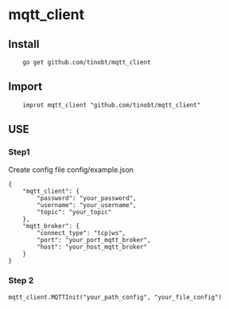 # mqtt_client

## Install
```
    go get github.com/tinobt/mqtt_client
```

## Import
```golang
    improt mqtt_client "github.com/tinobt/mqtt_client"
```

## USE

### Step1
Create config file config/example.json

```
{
    "mqtt_client": {
        "password": "your_password",
        "username": "your_username",
        "topic": "your_topic"
    },
    "mqtt_broker": {
        "connect_type": "tcp|ws",
        "port": "your_port_mqtt_broker",
        "host": "your_host_mqtt_broker"
    }
}

```
### Step 2
```golang
mqtt_client.MQTTInit("your_path_config", "your_file_config")
```
